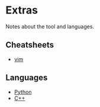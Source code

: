 # Extras

Notes about the tool and languages.

## Cheatsheets

 - [vim](./editors/vim_commands.md)

## Languages

 - [Python](./languages/python3.md)
 - [C++](./languages/C++/cpp.md)
